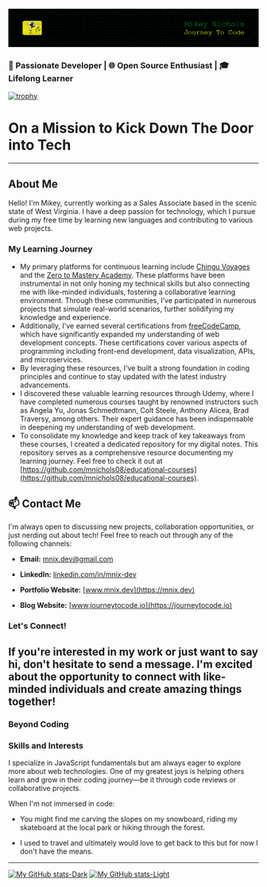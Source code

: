 ![Header](./mnichols08.png)
### 🚀 Passionate Developer | 🌐 Open Source Enthusiast | 🎓 Lifelong Learner 
[![trophy](https://github-profile-trophy.vercel.app/?username=mnichols08&theme=onedark)](https://github.com/ryo-ma/github-profile-trophy)
# On a Mission to Kick Down The Door into Tech
---

## About Me

Hello! I'm Mikey, currently working as a Sales Associate based in the scenic state of West Virginia. I have a deep passion for technology, which I pursue during my free time by learning new languages and contributing to various web projects.

### My Learning Journey

- My primary platforms for continuous learning include [Chingu Voyages](https://chingu.io) and the [Zero to Mastery Academy](https://zerotomastery.io). These platforms have been instrumental in not only honing my technical skills but also connecting me with like-minded individuals, fostering a collaborative learning environment. Through these communities, I’ve participated in numerous projects that simulate real-world scenarios, further solidifying my knowledge and experience.
- Additionally, I've earned several certifications from [freeCodeCamp](https://freecodecamp.org), which have significantly expanded my understanding of web development concepts. These certifications cover various aspects of programming including front-end development, data visualization, APIs, and microservices.
- By leveraging these resources, I've built a strong foundation in coding principles and continue to stay updated with the latest industry advancements.
- I discovered these valuable learning resources through Udemy, where I have completed numerous courses taught by renowned instructors such as Angela Yu, Jonas Schmedtmann, Colt Steele, Anthony Alicea, Brad Traversy, among others. Their expert guidance has been indispensable in deepening my understanding of web development.
- To consolidate my knowledge and keep track of key takeaways from these courses, I created a dedicated repository for my digital notes. This repository serves as a comprehensive resource documenting my learning journey. Feel free to check it out at [https://github.com/mnichols08/educational-courses](https://github.com/mnichols08/educational-courses).

## 📫 Contact Me

I'm always open to discussing new projects, collaboration opportunities, or just nerding out about tech! Feel free to reach out through any of the following channels:

- **Email:** [mnix.dev@gmail.com](mailto:mnix.dev@gmail.com)

- **LinkedIn:** [linkedin.com/in/mnix-dev](https://www.linkedin.com/in/mnix-dev/)

- **Portfolio Website:** [www.mnix.dev](https://mnix.dev)

- **Blog Website:** [www.journeytocode.io](https://journeytocode.io)

### Let's Connect!

If you're interested in my work or just want to say hi, don't hesitate to send a message. I'm excited about the opportunity to connect with like-minded individuals and create amazing things together!
---
### Beyond Coding

### Skills and Interests

I specialize in JavaScript fundamentals but am always eager to explore more about web technologies. One of my greatest joys is helping others learn and grow in their coding journey—be it through code reviews or collaborative projects.

When I'm not immersed in code:

- You might find me carving the slopes on my snowboard, riding my skateboard at the local park or hiking through the forest.

- I used to travel and ultimately would love to get back to this but for now I don't have the means.
---
[![My GitHub stats-Dark](https://github-readme-stats.vercel.app/api?username=mnichols08&show_icons=true&theme=dark#gh-dark-mode-only)](https://github.com/anuraghazra/github-readme-stats#gh-dark-mode-only)
[![My GitHub stats-Light](https://github-readme-stats.vercel.app/api?username=mnichols08&show_icons=true&theme=default#gh-light-mode-only)](https://github.com/anuraghazra/github-readme-stats#gh-light-mode-only)
